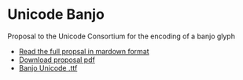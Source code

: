 Unicode Banjo
=============

Proposal to the Unicode Consortium for the encoding of a banjo glyph

* [Read the full propsal in mardown format](https://github.com/thcipriani/unicode-banjo/blob/master/Proposals/Banjo_Unicode_Proposal.markdown)
* [Download proposal pdf](https://github.com/thcipriani/unicode-banjo/blob/master/Proposals/Banjo_Unicode_Proposal.markdown)
* [Banjo Unicode .ttf](https://github.com/thcipriani/unicode-banjo/blob/master/Fonts/UnicodeBanjo.ttf)
